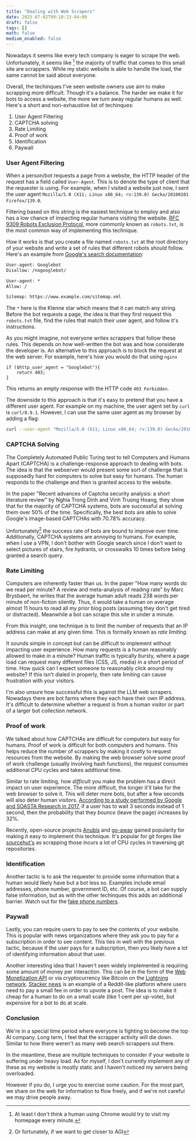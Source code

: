```yaml
---
title: "Dealing with Web Scrapers"
date: 2025-07-02T09:10:23-04:00
draft: false
tags: []
math: false
medium_enabled: false
---
```


Nowadays it seems like every tech company is eager to scrape the web. Unfortunately, it seems like 
[^1] the majority of traffic that comes to this small site are scrappers. While my static website is able to handle the load, the same cannot be said about everyone.

[^1]: At least I don't think a human using Chrome would try to visit my homepage every minute.

Overall, the techinques I've seen website owners use aim to make scrapping more difficult. Though it's a balance. The harder we make it for bots to access a website, the more we turn away regular humans as well. Here's a short and non-exhaustive list of techinques:

1. User Agent Filtering
2. CAPTCHA solving
3. Rate Limiting
4. Proof of work
5. Identification
6. Paywall

### User Agent Filtering

When a person/bot requests a page from a website, the HTTP header of the request has a field called `User-Agent`.  This is to denote the type of client that the requester is using. For example, when I visited a website just now, I sent the user agent `Mozilla/5.0 (X11; Linux x86_64; rv:139.0) Gecko/20100101 Firefox/139.0`.

Filtering based on this string is the easiest technique to employ and also has a low chance of impacting regular humans visiting the website. [RFC 9309 Robots Exclusion Protocol](https://www.rfc-editor.org/rfc/rfc9309.html), more commonly known as `robots.txt`, is the most common way of implementing this technique.

How it works is that you create a file named `robots.txt` at the root directory of your website and write a set of rules that different robots *should* follow. Here's an example from [Google's search documentation](https://developers.google.com/search/docs/crawling-indexing/robots/create-robots-txt):

```txt
User-agent: Googlebot
Disallow: /nogooglebot/

User-agent: *
Allow: /

Sitemap: https://www.example.com/sitemap.xml
```

The `*` here is the Klenne star which means that it can match any string. Before the bot requests a page, the idea is that they first request this `robots.txt` file, find the rules that match their user agent, and follow it's instructions.

As you might imagine, not everyone writes scrappers that follow these rules. This depends on how well-written the bot was and how considerate the developer is. An alternative to this approach is to block the request at the web server. For example, here's how you would do that using `nginx`

```nginx
if ($http_user_agent = "Googlebot"){
    return 403;
}
```

This returns an empty response with the HTTP code `403 Forbidden`.

The downside to this approach is that it's easy to pretend that you have a different user agent. For example on my machine, the user agent set by `curl` is `curl/8.9.1`. However, I can use the same user agent as my browser by adding a flag:

```bash
curl --user-agent "Mozilla/5.0 (X11; Linux x86_64; rv:139.0) Gecko/20100101 Firefox/139.0" https://brandonrozek.com
```

### CAPTCHA Solving
The Completely Automated Public Turing test to tell Computers and Humans Apart (CAPTCHA) is a challenge-response approach to dealing with bots. The idea is that the webserver would present some sort of challenge that is supposedly hard for computers to solve but easy for humans. The human responds to the challenge and then is granted access to the website.

In the paper "Recent advances of Captcha security analysis: a short literature review" by Nghia Trong Dinh and Vinh Truong Hoang, they show that for the majority of CAPTCHA systems, bots are successful at solving them over 50% of the time. Specifically, the best bots are able to solve Google's image-based CAPTCHAs with 70.78% accuracy.

Unfortunately[^2] the success rate of bots are bound to improve over time. Additionally, CAPTCHA systems are annoying to humans. For example, when I use a VPN, I don't bother with Google search since I don't want to select pictures of stairs, fire hydrants, or crosswalks 10 times before being granted a search query.

[^2]: Or fortunately, if we want to get closer to AGI

### Rate Limiting

Computers are inherently faster than us. In the paper "How many words do we read per minute? A review and meta-analysis of reading rate" by Marc Brysbaert, he writes that the average human adult reads 238 words per minute of non-fiction silently. Thus, it would take a human on average almost 11 hours to read all my prior blog posts (assuming they don't get tired or distracted). Meanwhile a bot can scrape this site in under a minute.

From this insight, one technique is to limit the number of requests that an IP address can make at any given time. This is formally known as *rate limiting*.

It sounds simple in concept but can be difficult to implement without impacting user experience. How many requests is a human reasonably allowed to make in a minute? Human traffic is typically bursty, where a page load can request many different files (CSS, JS, media) in a short period of time.  How quick can I expect someone to reasonably click around my website? If this isn't dialed in properly, then rate limiting can cause frustration with your visitors.

I'm also unsure how successful this is against the LLM web scrapers. Nowadays there are bot farms where they each have their own IP address. It's difficult to determine whether a request is from a human visitor or part of a larger bot collection network.

### Proof of work

We talked about how CAPTCHAs are difficult for computers but easy for humans. Proof of work is difficult for both computers and humans. This helps reduce the number of scrappers by making it *costly* to request resources from the website. By making the web browser solve some proof of work challenge (usually involving hash functions), the request consumes additional CPU cycles and takes additional time. 

Similar to rate limiting, how *difficult* you make the problem has a direct impact on user experience. The more difficult, the longer it'll take for the web browser to solve it. This will deter more bots, but after a few seconds will also deter human visitors. [According to a study performed by Google and SOASTA Research in 2017](https://web.archive.org/web/20250121155519/https://www.thinkwithgoogle.com/marketing-strategies/app-and-mobile/page-load-time-statistics/), if a user has to wait 3 seconds instead of 1 second, then the probability that they *bounce* (leave the page) increases by 32%.

Recently, open-source projects [Anubis](https://anubis.techaro.lol/) and [go-away](https://git.gammaspectra.live/git/go-away) gained popularity for making it easy to implement this technique. It's popular for git forges like [sourcehut's](https://git.sr.ht/) as scrapping those incurs a lot of CPU cycles in traversing git repositories.

### Identification

Another tactic is to ask the requester to provide some information that a human would likely have but a bot less so. Examples include email addresses, phone number, government ID, etc. Of course, a bot can supply false information, but as with the other techinques this adds an additional barrier. Watch out for the [fake phone numbers](https://gregoryhammond.ca/blog/never-to-connect-phone-numbers-a-project/).

### Paywall

Lastly, you can require users to pay to see the contents of your website. This is popular with news organizations where they ask you to pay for a subscription in order to see content. This ties in well with the previous tactic, because if the user pays for a subscription, then you likely have a lot of identifying information about that user.

Another interesting idea that I haven't seen widely implemented is requiring some amount of money per interaction. This can be in the form of the [Web Monetization API](https://webmonetization.org/) or via cryptocurrency like Bitcoin on the [Lightning network](https://lightning.network/). [Stacker news](https://stacker.news/) is an example of a Reddit-like platform where users need to pay a small fee in order to upvote a post. The idea is to make it cheap for a human to do on a small scale (like 1 cent per up-vote), but expensive for a bot to do at scale.

### Conclusion

We're in a special time period where everyone is fighting to become the top AI company. Long term, I feel that the scrapper activity will die down. Similar to how there weren't as many web search scrappers out there.

In the meantime, these are multiple techniques to consider if your website is suffering under heavy load. As for myself, I don't currently implement any of these as my website is mostly static and I haven't noticed my servers being overloaded.

However if you do, I urge you to exercise some caution. For the most part, we share on the web for information to flow freely, and if we're not careful we may drive people away.
